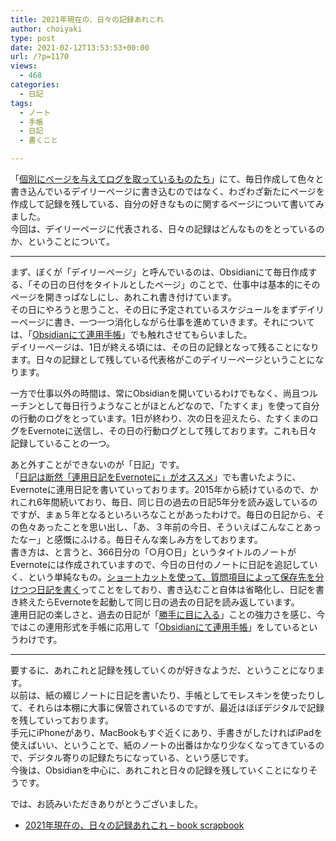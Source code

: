 ```yaml
---
title: 2021年現在の、日々の記録あれこれ
author: choiyaki
type: post
date: 2021-02-12T13:53:53+00:00
url: /?p=1170
views:
  - 468
categories:
  - 日記
tags:
  - ノート
  - 手帳
  - 日記
  - 書くこと

---
```

「[個別にページを与えてログを取っているものたち][1]」にて、毎日作成して色々と書き込んでいるデイリーページに書き込むのではなく、わざわざ新たにページを作成して記録を残している、自分の好きなものに関するページについて書いてみました。  
今回は、デイリーページに代表される、日々の記録はどんなものをとっているのか、ということについて。

* * *

まず、ぼくが「デイリーページ」と呼んでいるのは、Obsidianにて毎日作成する、「その日の日付をタイトルとしたページ」のことで、仕事中は基本的にそのページを開きっぱなしにし、あれこれ書き付けています。  
その日にやろうと思うこと、その日に予定されているスケジュールをまずデイリーページに書き、一つ一つ消化しながら仕事を進めていきます。それについては、「[Obsidianにて連用手帳][2]」でも触れさせてもらいました。  
デイリーページは、1日が終える頃には、その日の記録となって残ることになります。日々の記録として残している代表格がこのデイリーページということになります。

一方で仕事以外の時間は、常にObsidianを開いているわけでもなく、尚且つルーチンとして毎日行うようなことがほとんどなので、「たすくま」を使って自分の行動のログをとっています。1日が終わり、次の日を迎えたら、たすくまのログをEvernoteに送信し、その日の行動ログとして残しております。これも日々記録していることの一つ。

あと外すことができないのが「日記」です。  
「[日記は断然「連用日記をEvernoteに」がオススメ][3]」でも書いたように、Evernoteに連用日記を書いていっております。2015年から続けているので、かれこれ6年間続いており、毎日、同じ日の過去の日記5年分を読み返しているのですが、まぁ５年となるといろいろなことがあったわけで。毎日の日記から、その色々あったことを思い出し、「あ、３年前の今日、そういえばこんなことあったなー」と感慨にふける。毎日そんな楽しみ方をしております。  
書き方は、と言うと、366日分の「○月○日」というタイトルのノートがEvernoteには作成されていますので、今日の日付のノートに日記を追記していく、という単純なもの。[ショートカットを使って、質問項目によって保存先を分けつつ日記を書く][4]ってことをしており、書き込むこと自体は省略化し、日記を書き終えたらEvernoteを起動して同じ日の過去の日記を読み返しています。  
連用日記の楽しさと、過去の日記が「[勝手に目に入る][5]」ことの強力さを感じ、今ではこの連用形式を手帳に応用して「[Obsidianにて連用手帳][2]」をしているというわけです。

* * *

要するに、あれこれと記録を残していくのが好きなようだ、ということになります。  
以前は、紙の綴じノートに日記を書いたり、手帳としてモレスキンを使ったりして、それらは本棚に大事に保管されているのですが、最近はほぼデジタルで記録を残していっております。  
手元にiPhoneがあり、MacBookもすぐ近くにあり、手書きがしたければiPadを使えばいい、ということで、紙のノートの出番はかなり少なくなってきているので、デジタル寄りの記録たちになっている、という感じです。  
今後は、Obsidianを中心に、あれこれと日々の記録を残していくことになりそうです。

では、お読みいただきありがとうございました。

  * [2021年現在の、日々の記録あれこれ &#8211; book scrapbook][6]

 [1]: https://scrapbox.io/choiyaki-hondana/%E5%80%8B%E5%88%A5%E3%81%AB%E3%83%9A%E3%83%BC%E3%82%B8%E3%82%92%E4%B8%8E%E3%81%88%E3%81%A6%E3%83%AD%E3%82%B0%E3%82%92%E5%8F%96%E3%81%A3%E3%81%A6%E3%81%84%E3%82%8B%E3%82%82%E3%81%AE%E3%81%9F%E3%81%A1
 [2]: https://scrapbox.io/choiyaki-hondana/Obsidian%E3%81%AB%E3%81%A6%E9%80%A3%E7%94%A8%E6%89%8B%E5%B8%B3
 [3]: https://scrapbox.io/choiyaki-hondana/%E6%97%A5%E8%A8%98%E3%81%AF%E6%96%AD%E7%84%B6%E3%80%8C%E9%80%A3%E7%94%A8%E6%97%A5%E8%A8%98%E3%82%92Evernote%E3%81%AB%E3%80%8D%E3%81%8C%E3%82%AA%E3%82%B9%E3%82%B9%E3%83%A1
 [4]: https://scrapbox.io/choiyaki-hondana/%E3%82%B7%E3%83%A7%E3%83%BC%E3%83%88%E3%82%AB%E3%83%83%E3%83%88%E3%82%92%E4%BD%BF%E3%81%A3%E3%81%A6%E3%80%81%E8%B3%AA%E5%95%8F%E9%A0%85%E7%9B%AE%E3%81%AB%E3%82%88%E3%81%A3%E3%81%A6%E4%BF%9D%E5%AD%98%E5%85%88%E3%82%92%E5%88%86%E3%81%91%E3%81%A4%E3%81%A4%E6%97%A5%E8%A8%98%E3%82%92%E6%9B%B8%E3%81%8F
 [5]: https://scrapbox.io/choiyaki-hondana/%E5%8B%9D%E6%89%8B%E3%81%AB%E7%9B%AE%E3%81%AB%E5%85%A5%E3%82%8B
 [6]: https://scrapbox.io/choiyaki-hondana/2021%E5%B9%B4%E7%8F%BE%E5%9C%A8%E3%81%AE%E3%80%81%E6%97%A5%E3%80%85%E3%81%AE%E8%A8%98%E9%8C%B2%E3%81%82%E3%82%8C%E3%81%93%E3%82%8C